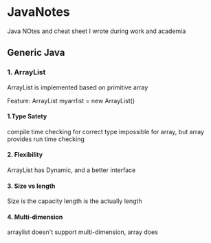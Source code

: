 # JavaNotes
Java NOtes and cheat sheet I wrote during work and academia

Generic Java
---------------------

### 1. ArrayList
ArrayList is implemented based on primitive array 

Feature: 
ArrayList<T> myarrlist = new ArrayList<T>()
#### 1.Type Satety
compile time checking for correct type  impossible for array, but array provides run time checking

#### 2. Flexibility
ArrayList has Dynamic, and a better interface

#### 3. Size vs length
Size is the capacity
length is the actually length

#### 4. Multi-dimension
arraylist doesn't support multi-dimension, array does
